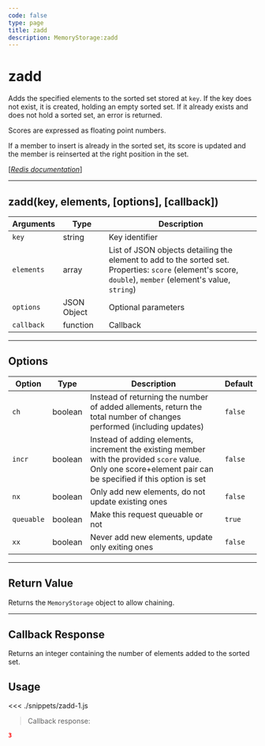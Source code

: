 ```yaml
---
code: false
type: page
title: zadd
description: MemoryStorage:zadd
---
```


# zadd

Adds the specified elements to the sorted set stored at `key`. If the key does not exist, it is created, holding an empty sorted set. If it already exists and does not hold a sorted set, an error is returned.

Scores are expressed as floating point numbers.

If a member to insert is already in the sorted set, its score is updated and the member is reinserted at the right position in the set.

[[_Redis documentation_]](https://redis.io/commands/zadd)

---

## zadd(key, elements, [options], [callback])

| Arguments  | Type        | Description                                                                                                                                                    |
| ---------- | ----------- | -------------------------------------------------------------------------------------------------------------------------------------------------------------- |
| `key`      | string      | Key identifier                                                                                                                                                 |
| `elements` | array       | List of JSON objects detailing the element to add to the sorted set.<br/>Properties: `score` (element's score, `double`), `member` (element's value, `string`) |
| `options`  | JSON Object | Optional parameters                                                                                                                                            |
| `callback` | function    | Callback                                                                                                                                                       |

---

## Options

| Option     | Type    | Description                                                                                                                                                   | Default |
| ---------- | ------- | ------------------------------------------------------------------------------------------------------------------------------------------------------------- | ------- |
| `ch`       | boolean | Instead of returning the number of added allements, return the total number of changes performed (including updates)                                          | `false` |
| `incr`     | boolean | Instead of adding elements, increment the existing member with the provided `score` value. Only one score+element pair can be specified if this option is set | `false` |
| `nx`       | boolean | Only add new elements, do not update existing ones                                                                                                            | `false` |
| `queuable` | boolean | Make this request queuable or not                                                                                                                             | `true`  |
| `xx`       | boolean | Never add new elements, update only exiting ones                                                                                                              | `false` |

---

## Return Value

Returns the `MemoryStorage` object to allow chaining.

---

## Callback Response

Returns an integer containing the number of elements added to the sorted set.

## Usage

<<< ./snippets/zadd-1.js

> Callback response:

```json
3
```
